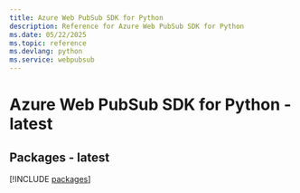 ```yaml
---
title: Azure Web PubSub SDK for Python
description: Reference for Azure Web PubSub SDK for Python
ms.date: 05/22/2025
ms.topic: reference
ms.devlang: python
ms.service: webpubsub
---
```

# Azure Web PubSub SDK for Python - latest
## Packages - latest
[!INCLUDE [packages](web-pubsub-index.md)]